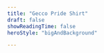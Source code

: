 ```yaml
---
title: "Gecco Pride Shirt"
draft: false
showReadingTime: false
heroStyle: "bigAndBackground"

---
```

